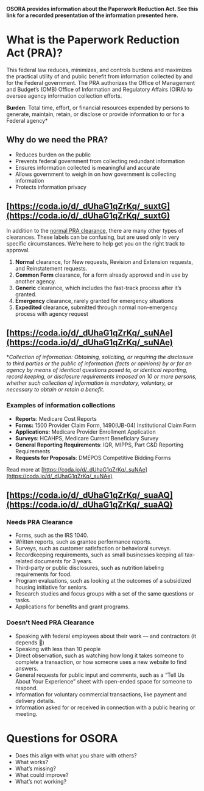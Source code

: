**OSORA provides information about the Paperwork Reduction Act. See this link for a recorded presentation of the information presented here.** 

# What is the Paperwork Reduction Act (PRA)?

This federal law reduces, minimizes, and controls burdens and maximizes the practical utility of and public benefit from information collected by and for the Federal government. The PRA authorizes the Office of Management and Budget’s (OMB) Office of Information and Regulatory Affairs (OIRA) to oversee agency information collection efforts.

**Burden**: Total time, effort, or financial resources expended by persons to generate, maintain, retain, or disclose or provide information to or for a Federal agency*

## Why do we need the PRA?

- Reduces burden on the public
- Prevents federal government from collecting redundant information
- Ensures information collected is meaningful and accurate
- Allows government to weigh in on how government is collecting information
- Protects information privacy



## [https://coda.io/d/_dUhaG1qZrKq/_suxtG](https://coda.io/d/_dUhaG1qZrKq/_suxtG) 

In addition to the [normal PRA clearance](https://pra.digital.gov/clearance-process/), there are many other types of clearances. These labels can be confusing, but are used only in very specific circumstances. We’re here to help get you on the right track to approval.

1. **Normal** clearance, for New requests, Revision and Extension requests, and Reinstatement requests.
2. **Common Form** clearance, for a form already approved and in use by another agency.
3. **Generic** clearance, which includes the fast-track process after it’s granted.
4. **Emergency** clearance, rarely granted for emergency situations
5. **Exp****edite****d** clearance, submitted through normal non-emergency process with agency request

  


## [https://coda.io/d/_dUhaG1qZrKq/_suNAe](https://coda.io/d/_dUhaG1qZrKq/_suNAe) 

**Collection of information:* *Obtaining, soliciting, or requiring the disclosure to third parties or the public of information (facts or opinions) by or for an agency by means of identical questions posed to, or identical reporting, record keeping, or disclosure requirements imposed on 10 or more persons, whether such collection of information is mandatory, voluntary, or necessary to obtain or retain a benefit.*

### Examples of information collections

- **Reports**: Medicare Cost Reports
- **Forms:** 1500 Provider Claim Form, 1490(UB-04) Institutional Claim Form
- **Applications:** Medicare Provider Enrollment Application
- **Surveys**: HCAHPS, Medicare Current Beneficiary Survey
- **General Reporting Requirements**: IQR, MIPPS, Part C&D Reporting Requirements
- **Requests for Proposals**: DMEPOS Competitive Bidding Forms

Read more at [https://coda.io/d/_dUhaG1qZrKq/_suNAe](https://coda.io/d/_dUhaG1qZrKq/_suNAe) 

## [https://coda.io/d/_dUhaG1qZrKq/_suaAQ](https://coda.io/d/_dUhaG1qZrKq/_suaAQ) 

### Needs PRA Clearance

-  Forms, such as the IRS 1040.
- Written reports, such as grantee performance reports.
- Surveys, such as customer satisfaction or behavioral surveys.
- Recordkeeping requirements, such as small businesses keeping all tax-related documents for 3 years.
- Third-party or public disclosures, such as nutrition labeling requirements for food.
- Program evaluations, such as looking at the outcomes of a subsidized housing initiative for seniors.
- Research studies and focus groups with a set of the same questions or tasks.
- Applications for benefits and grant programs.

### Doesn’t Need PRA Clearance

- Speaking with federal employees about their work  — and contractors (it depends 🙂)
- Speaking with less than 10 people
- Direct observation, such as watching how long it takes someone to complete a transaction, or how someone uses a new website to find answers.
- General requests for public input and comments, such as a “Tell Us About Your Experience” sheet with open-ended space for someone to respond.
- Information for voluntary commercial transactions, like payment and delivery details.
- Information asked for or received in connection with a public hearing or meeting.

### 

# Questions for OSORA

- Does this align with what you share with others?
- What works?
- What’s missing?
- What could improve?
- What’s not working?

